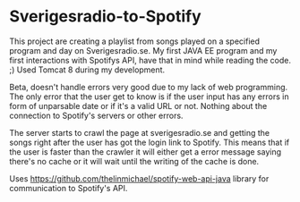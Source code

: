 Sverigesradio-to-Spotify
========================

This project are creating a playlist from songs played on a specified program and day on Sverigesradio.se. My first JAVA EE program and my first interactions with Spotifys API, have that in mind while reading the code. ;) Used Tomcat 8 during my development. 

Beta, doesn't handle errors very good due to my lack of web programming. 
The only error that the user get to know is if the user input has any errors in form of unparsable date or if it's a valid URL or not. Nothing about the connection to Spotify's servers or other errors. 

The server starts to crawl the page at sverigesradio.se and getting the songs right after the user has got the login link to Spotify. This means that if the user is faster than the crawler it will either get a error message saying there's no cache or it will wait until the writing of the cache is done. 

Uses https://github.com/thelinmichael/spotify-web-api-java library for communication to Spotify's API.
